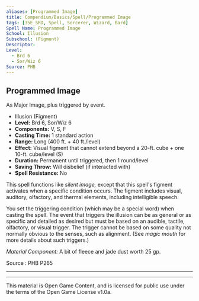 ```yaml
---
aliases: [Programmed Image]
title: Compendium/Basics/Spell/Programmed Image
tags: [35E_SRD, Spell, Sorcerer, Wizard, Bard]
Spell Name: Programmed Image
School: Illusion
Subschool: (Figment)
Descriptor: 
Level:
  - Brd 6
  - Sor/Wiz 6
Source: PHB
---
```



## Programmed Image

As Major Image, plus triggered by event.

*   Illusion (Figment)
*   **Level:** Brd 6, Sor/Wiz 6
*   **Components:** V, S, F
*   **Casting Time:** 1 standard action
*   **Range:** Long (400 ft. + 40 ft./level)
*   **Effect:** Visual figment that cannot extend beyond a 20-ft. cube + one 10-ft. cube/level (S)
*   **Duration:** Permanent until triggered, then 1 round/level
*   **Saving Throw:** Will disbelief (if interacted with)
*   **Spell Resistance:** No

<p>This spell functions like <i>silent image,</i> except that this spell's figment activates when a specific condition occurs. The figment includes visual, auditory, olfactory, and thermal elements, including intelligible speech.</p><p>You set the triggering condition (which may be a special word) when casting the spell. The event that triggers the illusion can be as general or as specific and detailed as desired but must be based on an audible, tactile, olfactory, or visual trigger. The trigger cannot be based on some quality not normally obvious to the senses, such as alignment. (See <i>magic mouth</i> for more details about such triggers.)</p><p><i>Material Component:</i> A bit of fleece and jade dust worth 25 gp.</p>

Source : PHB P265

---

---

This material is Open Game Content, and is licensed for public use under
the terms of the Open Game License v1.0a.

